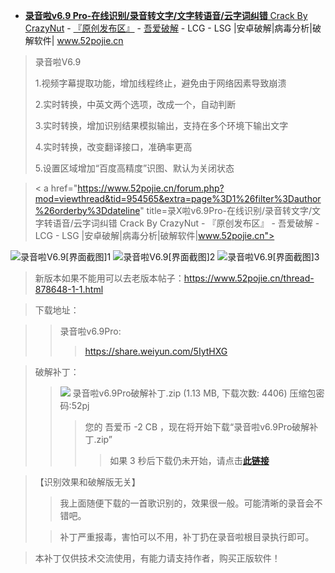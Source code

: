- [**录音啦v6.9 Pro-在线识别/录音转文字/文字转语音/云字词纠错** Crack By CrazyNut](https://www.52pojie.cn/forum.php?mod=viewthread&tid=954565&extra=page%3D1%26filter%3Dauthor%26orderby%3Ddateline) - [『原创发布区』](https://www.52pojie.cn/forum.php?mod=forumdisplay&fid=2&page=1&filter=author&orderby=dateline) - [吾爱破解](https://www.52pojie.cn/) - LCG - LSG |安卓破解|病毒分析|破解软件| www.52pojie.cn

 
> 录音啦V6.9
>
> 1.视频字幕提取功能，增加线程终止，避免由于网络因素导致崩溃
>
> 2.实时转换，中英文两个选项，改成一个，自动判断
>
> 3.实时转换，增加识别结果模拟输出，支持在多个环境下输出文字
>
> 4.实时转换，改变翻译接口，准确率更高
>
> 5.设置区域增加“百度高精度”识图、默认为关闭状态

> < a href="https://www.52pojie.cn/forum.php?mod=viewthread&tid=954565&extra=page%3D1%26filter%3Dauthor%26orderby%3Ddateline"  title=录X啦v6.9Pro-在线识别/录音转文字/文字转语音/云字词纠错 Crack By CrazyNut - 『原创发布区』 - 吾爱破解 - LCG - LSG |安卓破解|病毒分析|破解软件|www.52pojie.cn">
<img src="https://camo.githubusercontent.com/b1a1065d84897dd9677f57998515db8edd89b5c1/68747470733a2f2f6174746163682e3532706f6a69652e636e2f666f72756d2f3230313930352f31322f323332333237716c37746a7a387338386a70776978362e706e67" alt="录音啦V6.9[界面截图]1">
<img src="https://camo.githubusercontent.com/b0b76a41a7f706dbdcf7174fd023e01f0b542335/68747470733a2f2f6174746163682e3532706f6a69652e636e2f666f72756d2f3230313930352f31322f3233313235357339617335667a7a6d61617a3630356a2e706e67" alt="录音啦V6.9[界面截图]2">
<img src="https://camo.githubusercontent.com/bfe2a02a5853454344084612e310bba44ef230a0/68747470733a2f2f6174746163682e3532706f6a69652e636e2f666f72756d2f3230313930352f31322f3233313235347a6e3771347173716e39306f717474752e706e67" alt="录音啦V6.9[界面截图]3">
</a>

> 新版本如果不能用可以去老版本帖子：https://www.52pojie.cn/thread-878648-1-1.html

> 下载地址：

>> 录音啦v6.9Pro: 
>>>  https://share.weiyun.com/5IytHXG

> 破解补丁：
>>    <img src="https://camo.githubusercontent.com/7085a85cc6a0a3ef99cc56558c15cdc162a563c3/68747470733a2f2f7374617469632e3532706f6a69652e636e2f7374617469632f696d6167652f66696c65747970652f7a69702e676966"> 录音啦v6.9Pro破解补丁.zip (1.13 MB, 下载次数: 4406)    压缩包密码:52pj
>>>   您的 吾爱币 -2 CB ，现在将开始下载“录音啦v6.9Pro破解补丁.zip”
>>>>    如果 3 秒后下载仍未开始，请点击[**此链接**](https://www.52pojie.cn/forum.php?mod=attachment&aid=MTUzMDU3NHwzMmU5OTI0N3wxNTU4NDAxMjIyfDU0MDE3MXw5NTQ1NjU%3D&ck=394565fe)

> 【识别效果和破解版无关】
>
>> 我上面随便下载的一首歌识别的，效果很一般。可能清晰的录音会不错吧。
>
>> 补丁严重报毒，害怕可以不用，补丁扔在录音啦根目录执行即可。

> 本补丁仅供技术交流使用，有能力请支持作者，购买正版软件！
